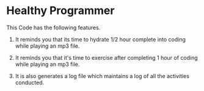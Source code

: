 # Healthy Programmer
 
This Code has the following features.

1.  It reminds you that its time to hydrate 1/2 hour complete into coding while playing an mp3 file.

2.  It reminds you that it's time to exercise after completing 1 hour of coding while playing an mp3 file.
3.  It is also generates a log file which maintains a log of all the activities conducted.